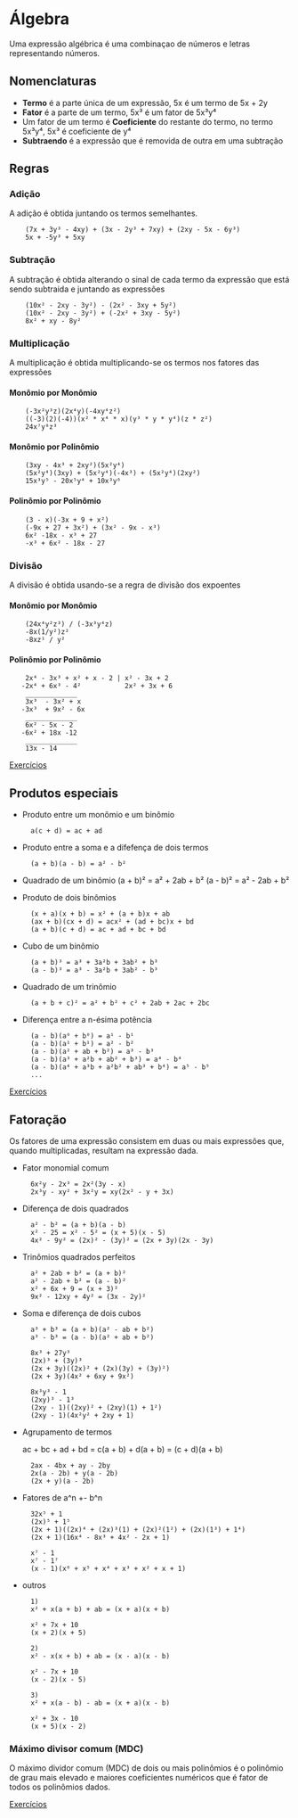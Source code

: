 # Álgebra

Uma expressão algébrica é uma combinaçao de números e letras representando números.

## Nomenclaturas

- **Termo** é a parte única de um expressão, 5x é um termo de 5x + 2y
- **Fator** é a parte de um termo, 5x³ é um fator de 5x³y⁴
- Um fator de um termo é **Coeficiente** do restante do termo, no termo 5x³y⁴, 5x³ é coeficiente de y⁴
- **Subtraendo** é a expressão que é removida de outra em uma subtração

## Regras

### Adição

A adição é obtida juntando os termos semelhantes.

        (7x + 3y³ - 4xy) + (3x - 2y³ + 7xy) + (2xy - 5x - 6y³)
        5x + -5y³ + 5xy

### Subtração

A subtração é obtida alterando o sinal de cada termo da expressão que está sendo subtraida e juntando as expressões

        (10x² - 2xy - 3y²) - (2x² - 3xy + 5y²)
        (10x² - 2xy - 3y²) + (-2x² + 3xy - 5y²)
        8x² + xy - 8y²

### Multiplicação

A multiplicação é obtida multiplicando-se os termos nos fatores das expressões

#### Monômio por Monômio

        (-3x²y³z)(2x⁴y)(-4xy⁴z²)
        ((-3)(2)(-4))(x² * x⁴ * x)(y³ * y * y⁴)(z * z²)
        24x⁷y⁸z³

#### Monômio por Polinômio

        (3xy - 4x³ + 2xy²)(5x²y⁴)
        (5x²y⁴)(3xy) + (5x²y⁴)(-4x³) + (5x²y⁴)(2xy²)
        15x³y⁵ - 20x⁵y⁴ + 10x³y⁶

#### Polinômio por Polinômio

        (3 - x)(-3x + 9 + x²)
        (-9x + 27 + 3x²) + (3x² - 9x - x³)
        6x² -18x - x³ + 27
        -x³ + 6x² - 18x - 27

### Divisão

A divisão é obtida usando-se a regra de divisão dos expoentes

#### Monômio por Monômio

        (24x⁴y²z³) / (-3x³y⁴z)
        -8x(1/y²)z²
        -8xz¹ / y²

#### Polinômio por Polinômio

        2x⁴ - 3x³ + x² + x - 2 | x² - 3x + 2
       -2x⁴ + 6x³ - 4²           2x² + 3x + 6
        _____________
        3x³  - 3x² + x
       -3x³  + 9x² - 6x
        _____________
        6x² - 5x - 2
       -6x² + 18x -12
        _____________
        13x - 14

[Exercícios](./examples/1.md)

## Produtos especiais

- Produto entre um monômio e um binômio

        a(c + d) = ac + ad

- Produto entre a soma e a difefença de dois termos

        (a + b)(a - b) = a² - b²

- Quadrado de um binômio
        (a + b)² = a² + 2ab + b²
        (a - b)² = a² - 2ab + b²

- Produto de dois binômios

        (x + a)(x + b) = x² + (a + b)x + ab
        (ax + b)(cx + d) = acx² + (ad + bc)x + bd
        (a + b)(c + d) = ac + ad + bc + bd

- Cubo de um binômio

        (a + b)³ = a³ + 3a²b + 3ab² + b³
        (a - b)³ = a³ - 3a²b + 3ab² - b³

- Quadrado de um trinômio

        (a + b + c)² = a² + b² + c² + 2ab + 2ac + 2bc

- Diferença entre a n-ésima potência

        (a - b)(a⁰ + b⁰) = a¹ - b¹
        (a - b)(a¹ + b¹) = a² - b²
        (a - b)(a² + ab + b²) = a³ - b³
        (a - b)(a³ + a²b + ab² + b³) = a⁴ - b⁴
        (a - b)(a⁴ + a³b + a²b² + ab³ + b⁴) = a⁵ - b⁵
        ...

[Exercícios](./examples/2.md)

## Fatoração

Os fatores de uma expressão consistem em duas ou mais expressões que, quando multiplicadas, resultam na expressão dada.

- Fator monomial comum

        6x²y - 2x³ = 2x²(3y - x)
        2x³y - xy² + 3x²y = xy(2x² - y + 3x)

- Diferença de dois quadrados

        a² - b² = (a + b)(a - b)
        x² - 25 = x² - 5² = (x + 5)(x - 5)
        4x² - 9y² = (2x)² - (3y)² = (2x + 3y)(2x - 3y)

- Trinômios quadrados perfeitos

        a² + 2ab + b² = (a + b)²
        a² - 2ab + b² = (a - b)²
        x² + 6x + 9 = (x + 3)²
        9x² - 12xy + 4y² = (3x - 2y)²

- Soma e diferença de dois cubos

        a³ + b³ = (a + b)(a² - ab + b²)
        a³ - b³ = (a - b)(a² + ab + b²)

        8x³ + 27y³
        (2x)³ + (3y)³
        (2x + 3y)((2x)² + (2x)(3y) + (3y)²)
        (2x + 3y)(4x² + 6xy + 9x²)

        8x³y³ - 1
        (2xy)³ - 1³
        (2xy - 1)((2xy)² + (2xy)(1) + 1²)
        (2xy - 1)(4x²y² + 2xy + 1)

- Agrupamento de termos

  ac + bc + ad + bd = c(a + b) + d(a + b) = (c + d)(a + b)

        2ax - 4bx + ay - 2by
        2x(a - 2b) + y(a - 2b)
        (2x + y)(a - 2b)

- Fatores de a^n +- b^n

        32x⁵ + 1
        (2x)⁵ + 1⁵
        (2x + 1)((2x)⁴ + (2x)³(1) + (2x)²(1²) + (2x)(1³) + 1⁴)
        (2x + 1)(16x⁴ - 8x³ + 4x² - 2x + 1)

        x⁷ - 1
        x⁷ - 1⁷
        (x - 1)(x⁶ + x⁵ + x⁴ + x³ + x² + x + 1)

- outros

        1)
        x² + x(a + b) + ab = (x + a)(x + b)

        x² + 7x + 10
        (x + 2)(x + 5)

        2)
        x² - x(x + b) + ab = (x - a)(x - b)

        x² - 7x + 10
        (x - 2)(x - 5)

        3)
        x² + x(a - b) - ab = (x + a)(x - b)

        x² + 3x - 10
        (x + 5)(x - 2)

### Máximo divisor comum (MDC)

O máximo dividor comum (MDC) de dois ou mais polinômios é o polinômio de grau mais elevado e maiores coeficientes numéricos que é fator de todos os polinômios dados.

[Exercícios](./examples/3.md)
